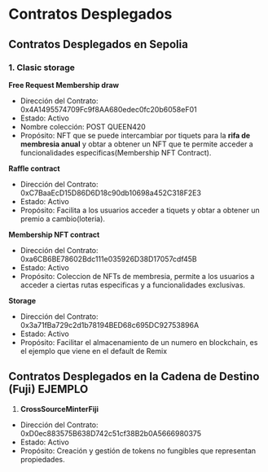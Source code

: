 # Contratos Desplegados

## Contratos Desplegados en Sepolia

### 1. Clasic storage

**Free Request Membership draw**

- Dirección del Contrato:
  0x4A1495574709Fc9f8AA680edec0fc20b6058eF01
- Estado: Activo
- Nombre colección: POST QUEEN420
- Propósito: NFT que se puede intercambiar por tiquets para la **rifa de membresia anual** y obtar a obtener un NFT que te permite acceder a funcionalidades especificas(Membership NFT Contract).

**Raffle contract**

- Dirección del Contrato:
  0xC7BaaEcD15D86D6D18c90db10698a452C318F2E3
- Estado: Activo
- Propósito: Facilita a los usuarios acceder a tiquets y obtar a obtener un premio a cambio(loteria).

**Membership NFT contract**

- Dirección del Contrato:
  0xa6CB6BE78602Bdc111e035926D38D17057cdf45B
- Estado: Activo
- Propósito: Coleccion de NFTs de membresia, permite a los usuarios a acceder a ciertas rutas especificas y a funcionalidades exclusivas.

**Storage**

- Dirección del Contrato:
  0x3a71fBa729c2d1b78194BED68c695DC92753896A
- Estado: Activo
- Propósito: Facilitar el almacenamiento de un numero en blockchain, es el ejemplo que viene en el default de Remix

## Contratos Desplegados en la Cadena de Destino (Fuji) EJEMPLO

1.  **CrossSourceMinterFiji**

- Dirección del Contrato: 0xD0ec883575B638D742c51cf38B2b0A5666980375
- Estado: Activo
- Propósito: Creación y gestión de tokens no fungibles que representan propiedades.

[^1]: Vinculado a los contratos con el mismo numero
